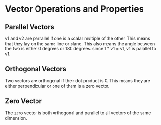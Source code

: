 # Vector Operations and Properties

## Parallel Vectors
v1 and v2 are parrallel if one is a scalar multiple of the other. This
means that they lay on the same line or plane. This also means the angle
between the two is either 0 degrees or 180 degrees. since 1 * v1 = v1,
v1 is parallel to v1.

## Orthogonal Vectors
Two vectors are orthogonal if their dot product is 0. This means they
are either perpendicular or one of them is a zero vector.

## Zero Vector
The zero vector is both orthogonal and parallel to all vectors of the
same dimension.
